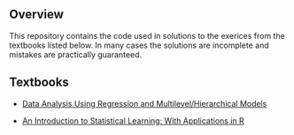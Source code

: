 
<!-- README.md is generated from README.Rmd. Please edit that file -->

## Overview

This repository contains the code used in solutions to the exerices from
the textbooks listed below. In many cases the solutions are incomplete
and mistakes are practically guaranteed.

## Textbooks

  - [Data Analysis Using Regression and Multilevel/Hierarchical
    Models](https://github.com/johnson-shuffle/solutions/tree/master/arm)

  - [An Introduction to Statistical Learning: With Applications in
    R](https://github.com/johnson-shuffle/solutions/tree/master/isl)
